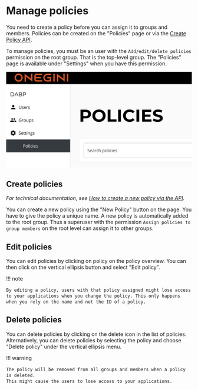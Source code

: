 # Manage policies

You need to create a policy before you can assign it to groups and members.
Policies can be created on the "Policies" page or via the [Create Policy API](../technical/create-policy-via-api.md).

To manage policies, you must be an user with the `Add/edit/delete policies` permission on the root group.
That is the top-level group.
The "Policies" page is available under "Settings" when you have this permission.

![Policies page](../../img/policies-page.png)

## Create policies

*For technical documentation, see [How to create a new policy via the API](../technical/create-policy-via-api.md).*

You can create a new policy using the "New Policy" button on the page. You have to give the policy a unique name.
A new policy is automatically added to the root group.
Thus a superuser with the permission `Assign policies to group members` on the root level can assign it to other groups.

## Edit policies

You can edit policies by clicking on policy on the policy overview.
You can then click on the vertical ellipsis button and select "Edit policy".

!!! note

    By editing a policy, users with that policy assigned might lose access to your applications when you change the policy. This only happens when you rely on the name and not the ID of a policy.

## Delete policies

You can delete policies by clicking on the delete icon in the list of policies.
Alternatively, you can delete policies by selecting the policy and choose "Delete policy" under the vertical ellipsis menu.

!!! warning

    The policy will be removed from all groups and members when a policy is deleted.
    This might cause the users to lose access to your applications. 

